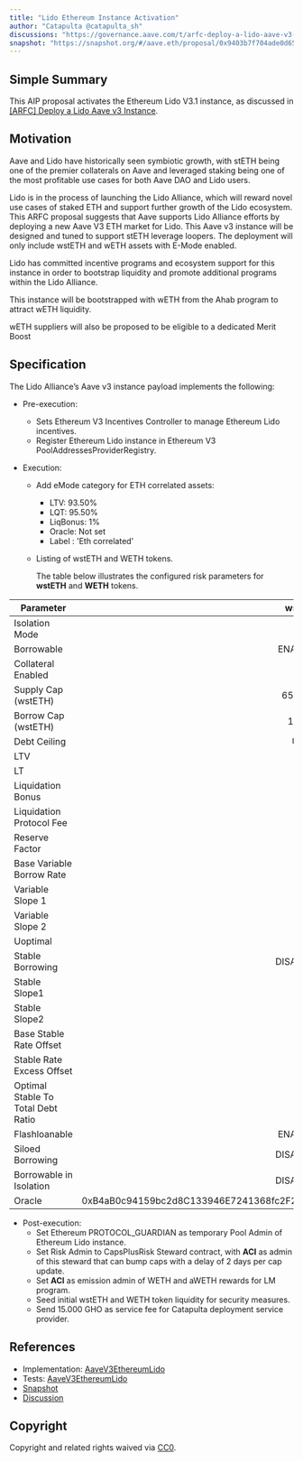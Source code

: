 ```yaml
---
title: "Lido Ethereum Instance Activation"
author: "Catapulta @catapulta_sh"
discussions: "https://governance.aave.com/t/arfc-deploy-a-lido-aave-v3-instance/18047"
snapshot: "https://snapshot.org/#/aave.eth/proposal/0x9403b7f704ade0d6510591e4846fd85c84b19d134c0814511af914751ecfad5d"
---
```


## Simple Summary

This AIP proposal activates the Ethereum Lido V3.1 instance, as discussed in [[ARFC] Deploy a Lido Aave v3 Instance](https://governance.aave.com/t/arfc-deploy-a-lido-aave-v3-instance/18047).

## Motivation

Aave and Lido have historically seen symbiotic growth, with stETH being one of the premier collaterals on Aave and leveraged staking being one of the most profitable use cases for both Aave DAO and Lido users.

Lido is in the process of launching the Lido Alliance, which will reward novel use cases of staked ETH and support further growth of the Lido ecosystem. This ARFC proposal suggests that Aave supports Lido Alliance efforts by deploying a new Aave V3 ETH market for Lido. This Aave v3 instance will be designed and tuned to support stETH leverage loopers. The deployment will only include wstETH and wETH assets with E-Mode enabled.

Lido has committed incentive programs and ecosystem support for this instance in order to bootstrap liquidity and promote additional programs within the Lido Alliance.

This instance will be bootstrapped with wETH from the Ahab program to attract wETH liquidity.

wETH suppliers will also be proposed to be eligible to a dedicated Merit Boost

## Specification

The Lido Alliance’s Aave v3 instance payload implements the following:

- Pre-execution:
  - Sets Ethereum V3 Incentives Controller to manage Ethereum Lido incentives.
  - Register Ethereum Lido instance in Ethereum V3 PoolAddressesProviderRegistry.
- Execution:

  - Add eMode category for ETH correlated assets:
    - LTV: 93.50%
    - LQT: 95.50%
    - LiqBonus: 1%
    - Oracle: Not set
    - Label : 'Eth correlated'
  - Listing of wstETH and WETH tokens.

    The table below illustrates the configured risk parameters for **wstETH** and **WETH** tokens.

| Parameter                          |                                     wstETH |                                       WETH |
| ---------------------------------- | -----------------------------------------: | -----------------------------------------: |
| Isolation Mode                     |                                      false |                                      false |
| Borrowable                         |                                    ENABLED |                                    ENABLED |
| Collateral Enabled                 |                                       true |                                       true |
| Supply Cap (wstETH)                |                                    650,000 |                                    900,000 |
| Borrow Cap (wstETH)                |                                     12,000 |                                    810,000 |
| Debt Ceiling                       |                                      USD 0 |                                      USD 0 |
| LTV                                |                                       80 % |                                       82 % |
| LT                                 |                                       81 % |                                       83 % |
| Liquidation Bonus                  |                                        6 % |                                        5 % |
| Liquidation Protocol Fee           |                                       10 % |                                       10 % |
| Reserve Factor                     |                                        5 % |                                       10 % |
| Base Variable Borrow Rate          |                                        0 % |                                        0 % |
| Variable Slope 1                   |                                      3.5 % |                                      2.5 % |
| Variable Slope 2                   |                                       85 % |                                       85 % |
| Uoptimal                           |                                       45 % |                                       90 % |
| Stable Borrowing                   |                                   DISABLED |                                   DISABLED |
| Stable Slope1                      |                                        0 % |                                        0 % |
| Stable Slope2                      |                                        0 % |                                        0 % |
| Base Stable Rate Offset            |                                        0 % |                                        0 % |
| Stable Rate Excess Offset          |                                        0 % |                                        0 % |
| Optimal Stable To Total Debt Ratio |                                        0 % |                                        0 % |
| Flashloanable                      |                                    ENABLED |                                    ENABLED |
| Siloed Borrowing                   |                                   DISABLED |                                   DISABLED |
| Borrowable in Isolation            |                                   DISABLED |                                   DISABLED |
| Oracle                             | 0xB4aB0c94159bc2d8C133946E7241368fc2F2a010 | 0x5f4eC3Df9cbd43714FE2740f5E3616155c5b8419 |

- Post-execution:
  - Set Ethereum PROTOCOL_GUARDIAN as temporary Pool Admin of Ethereum Lido instance.
  - Set Risk Admin to CapsPlusRisk Steward contract, with **ACI** as admin of this steward that can bump caps with a delay of 2 days per cap update.
  - Set **ACI** as emission admin of WETH and aWETH rewards for LM program.
  - Seed initial wstETH and WETH token liquidity for security measures.
  - Send 15.000 GHO as service fee for Catapulta deployment service provider.

## References

- Implementation: [AaveV3EthereumLido](https://github.com/bgd-labs/aave-proposals-v3/blob/main/src/20240720_AaveV3EthereumLido_LidoEthereumInstanceActivation/AaveV3EthereumLido_LidoEthereumInstanceActivation_20240720.sol)
- Tests: [AaveV3EthereumLido](https://github.com/bgd-labs/aave-proposals-v3/blob/main/src/20240720_AaveV3EthereumLido_LidoEthereumInstanceActivation/AaveV3EthereumLido_LidoEthereumInstanceActivation_20240720.t.sol)
- [Snapshot](https://snapshot.org/#/aave.eth/proposal/0x9403b7f704ade0d6510591e4846fd85c84b19d134c0814511af914751ecfad5d)
- [Discussion](https://governance.aave.com/t/arfc-deploy-a-lido-aave-v3-instance/18047)

## Copyright

Copyright and related rights waived via [CC0](https://creativecommons.org/publicdomain/zero/1.0/).
